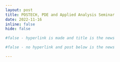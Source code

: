 ```yaml
---
layout: post
title: POSTECH, PDE and Applied Analysis Seminar
date: 2022-11-16
inline: false
hide: false

#false - hyperlink is made and title is the news

#false - no hyperlink and post below is the news

---
```

<!-- cmd + / : comments the whole line-->

<!--- (# https://alshedivat.github.io/al-folio/blog/2015/math/)
---> 